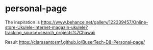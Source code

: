 # personal-page

The inspiration is https://www.behance.net/gallery/122339457/Online-store-Ukulele-internet-magazin-ukulele?tracking_source=search_projects%7Chawaii

Result https://clarasantosmf.github.io/BuserTech-D8-Personal-page/
